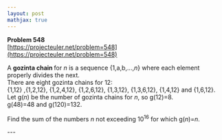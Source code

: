 ```yaml
---
layout: post
mathjax: true
---
```

**Problem 548**  
[https://projecteuler.net/problem=548](https://projecteuler.net/problem=548)

<p>
A <b>gozinta chain </b>for <var>n</var> is a sequence {1,a,b,...,<var>n</var>} where each element properly divides the next.<br />
There are eight gozinta chains for 12:<br />
{1,12} ,{1,2,12}, {1,2,4,12}, {1,2,6,12}, {1,3,12}, {1,3,6,12}, {1,4,12} and {1,6,12}.<br /> 
Let g(<var>n</var>) be the number of gozinta chains for <var>n</var>, so g(12)=8.<br />
g(48)=48 and g(120)=132.
</p>
<p>
Find the sum of the numbers <var>n</var>  not exceeding 10<sup>16</sup> for which g(<var>n</var>)=<var>n</var>.
</p>
---
